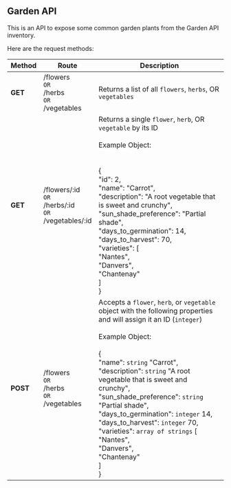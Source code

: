 ## Garden API

This is an API to expose some common garden plants from the Garden API inventory.

Here are the request methods:

| **Method** | **Route**                                                     | **Description**                                                                                                                                                                                                                                                                                                                                                                                                                                                                                                                           |
|------------|---------------------------------------------------------------|-------------------------------------------------------------------------------------------------------------------------------------------------------------------------------------------------------------------------------------------------------------------------------------------------------------------------------------------------------------------------------------------------------------------------------------------------------------------------------------------------------------------------------------------|
| **GET**    | /flowers<br>`OR`<br>/herbs<br>`OR`<br>/vegetables             | Returns a list of all `flowers`, `herbs`, OR `vegetables`                                                                                                                                                                                                                                                                                                                                                                                                                                                                                 |
| **GET**    | /flowers/:id<br>`OR`<br>/herbs/:id<br>`OR`<br>/vegetables/:id | Returns a single `flower`, `herb`, OR `vegetable` by its ID<br><br>Example Object: <br><br><br>{<br>    "id": 2,<br>    "name": "Carrot",<br>    "description": "A root vegetable that is sweet and crunchy",<br>    "sun_shade_preference": "Partial shade",<br>    "days_to_germination": 14,<br>    "days_to_harvest": 70,<br>    "varieties": [<br>        "Nantes",<br>        "Danvers",<br>        "Chantenay"<br>    ]<br>}                                                                                                       |
| **POST**   | /flowers<br>`OR`<br>/herbs<br>`OR`<br>/vegetables             | Accepts a `flower`, `herb`, or `vegetable` object with the following properties and will assign it an ID (`integer`)<br><br>Example Object:<br><br>{<br>    "name": `string` "Carrot",<br>    "description": `string` "A root vegetable that is sweet and crunchy",<br>    "sun_shade_preference": `string` "Partial shade",<br>    "days_to_germination": `integer` 14,<br>    "days_to_harvest": `integer` 70,<br>    "varieties": `array of strings` [<br>        "Nantes",<br>        "Danvers",<br>        "Chantenay"<br>    ]<br>} |